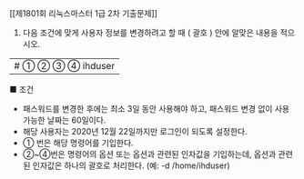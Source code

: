 [[제1801회 리눅스마스터 1급 2차 기출문제]]


1. 다음 조건에 맞게 사용자 정보를 변경하려고 할 때 ( 괄호 ) 안에 알맞은 내용을 적으시오.

|   |
|---|
|# ① ② ③ ④ ihduser|

■ 조건  
- 패스워드를 변경한 후에는 최소 3일 동안 사용해야 하고, 패스워드 변경 없이 사용가능한 날짜는 60일이다.  
- 해당 사용자는 2020년 12월 22일까지만 로그인이 되도록 설정한다.  
- ① 번은 해당 명령어를 기입한다.  
- ②~④번은 명령어의 옵션 또는 옵션과 관련된 인자값을 기입하는데, 옵션과 관련된 인자값은 하나의 괄호로 처리한다. (예: -d /home/ihduser)
